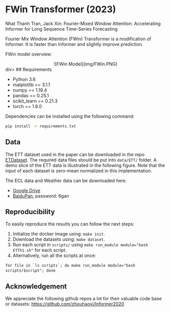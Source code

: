 # FWin Transformer (2023)

Nhat Thanh Tran, Jack Xin: Fourier-Mixed Window Attention: Accelerating Informer for Long Sequence Time-Series Forecasting

Fourier Mix Window Attention (FWin) Transformer is a modification of Informer. It is faster than Informer and slightly improve prediction.

FWin model overview: 
<div style="text-align:center">
![FWin Model](img/FWin.PNG)
</div>div>
## Requirements

- Python 3.6
- matplotlib == 3.1.1
- numpy == 1.19.4
- pandas == 0.25.1
- scikit_learn == 0.21.3
- torch == 1.8.0

Dependencies can be installed using the following command:
```bash
pip install -r requirements.txt
```

## Data

The ETT dataset used in the paper can be downloaded in the repo [ETDataset](https://github.com/zhouhaoyi/ETDataset).
The required data files should be put into `data/ETT/` folder. A demo slice of the ETT data is illustrated in the following figure. Note that the input of each dataset is zero-mean normalized in this implementation.

The ECL data and Weather data can be downloaded here.
- [Google Drive](https://drive.google.com/drive/folders/1ohGYWWohJlOlb2gsGTeEq3Wii2egnEPR?usp=sharing)
- [BaiduPan](https://pan.baidu.com/s/1wyaGUisUICYHnfkZzWCwyA), password: 6gan 

## Reproducibility

To easily reproduce the results you can follow the next steps:
1. Initialize the docker image using: `make init`.
2. Download the datasets using: `make dataset`.
3. Run each script in `scripts/` using `make run_module module="bash ETTh1.sh"` for each script.
4. Alternatively, run all the scripts at once:
```
for file in `ls scripts`; do make run_module module="bash scripts/$script"; done
```
## Acknowledgement

We appreciate the following github repos a lot for their valuable code base or datasets:
https://github.com/zhouhaoyi/Informer2020
